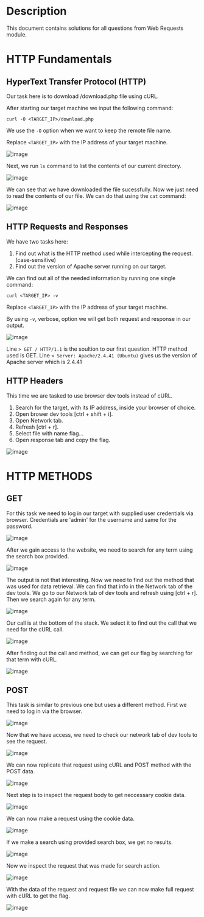 # Description

This document contains solutions for all questions from Web Requests module.

# HTTP Fundamentals
## HyperText Transfer Protocol (HTTP)

Our task here is to download /download.php file using cURL.

After starting our target machine we input the following command:

`curl -O <TARGET_IP>/download.php`

We use the `-O` option when we want to keep the remote file name.

Replace `<TARGET_IP>` with the IP address of your target machine.

![image](screenshots/http_1.png)

Next, we run `ls` command to list the contents of our current directory.

![image](screenshots/http_2.png)

We can see that we have downloaded the file sucessfully.
Now we just need to read the contents of our file. We can do that using the `cat` command: 

![image](screenshots/http_3.png)

## HTTP Requests and Responses

We have two tasks here:
  1. Find out what is the HTTP method used while intercepting the request. (case-sensitive)
  2. Find out the version of Apache server running on our target.

We can find out all of the needed information by running one single command:

`curl <TARGET_IP> -v`

Replace `<TARGET_IP>` with the IP address of your target machine.

By using `-v`, verbose,  option we will get both request and response in our output.

![image](screenshots/requests_and_responses.png)

Line `> GET / HTTP/1.1` is the soultion to our first question. HTTP method used is GET.
Line `< Server: Apache/2.4.41 (Ubuntu)` gives us the version of Apache server which is 2.4.41

## HTTP Headers

This time we are tasked to use browser dev tools instead of cURL.

  1. Search for the target, with its IP address, inside your browser of choice.
  2. Open brower dev tools [ctrl + shift + i].
  3. Open Network tab.
  4. Refresh [ctrl + r].
  5. Select file with name flag...
  6. Open response tab and copy the flag.

  ![image](screenshots/headers.png)

  # HTTP METHODS
  ## GET

For this task we need to log in our target with supplied user credentials via browser.
Credentials are 'admin' for the username and same for the password.

 ![image](screenshots/get_1.png)

 After we gain access to the website, we need to search for any term using the search box provided.

 ![image](screenshots/get_2.png)

 The output is not that interesting. Now we need to find out the method that was used for data retrieval. We can find that info in the Network tab of the dev tools.
 We go to our Network tab of dev tools and refresh using [ctrl + r]. Then we search again for any term.

 ![image](screenshots/get_3.png)

 Our call is at the bottom of the stack. We select it to find out the call that we need for the cURL call.

![image](screenshots/get_5.png)

After finding out the call and method, we can get our flag by searching for that term with cURL.

![image](screenshots/get_4.png)

## POST

This task is similar to previous one but uses a different method.
First we need to log in via the browser.

![image](screenshots/get_1.png)

Now that we have access, we need to check our network tab of dev tools to see the request.

![image](screenshots/get_2.png)

We can now replicate that request using cURL and POST method with the POST data.

![image](screenshots/get_3.png)

Next step is to inspect the request body to get neccessary cookie data.

![image](screenshots/get_3a.png)

We can now make a request using the cookie data.

![image](screenshots/get_4.png)

If we make a search using provided search box, we get no results.

![image](screenshots/get_5.png)


Now we inspect the request that was made for search action.

![image](screenshots/get_6.png)

With the data of the request and request file we can now make full request with cURL to get the flag.

![image](screenshots/get_7.png)